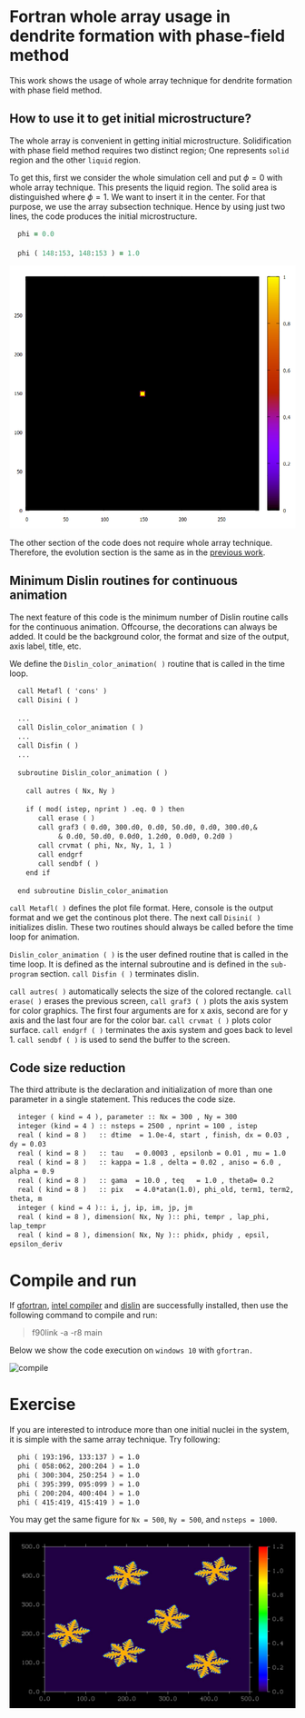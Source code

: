 # **Fortran whole array usage in dendrite formation with phase-field method**

This work shows the usage of whole array technique for dendrite formation with phase field method.

## **How to use it to get initial microstructure?**

The whole array is convenient in getting initial microstructure. Solidification with phase field method requires two distinct region; One represents `solid` region and the other `liquid` region.

To get this, first we consider the whole simulation cell and put $\phi = 0$ with whole array technique. This presents the liquid region. The solid area is distinguished where $\phi = 1$. We want to insert it in the center. For that purpose, we use the array subsection technique. Hence by using just two lines, the code produces the initial microstructure.

```fortran
  phi = 0.0
  
  phi ( 148:153, 148:153 ) = 1.0
```

![initial](images/initial_dendrite.png)

The other section of the code does not require whole array technique. Therefore, the evolution section is the same as in the [previous work](https://github.com/Shahid718/Programming-Phase-field-in-Fortran/tree/main/dendrite).

## **Minimum Dislin routines for continuous animation**

The next feature of this code is the minimum number of Dislin routine calls for the continuous animation. Offcourse, the decorations can always be added. It could be the background color, the format and size of the output, axis label, title, etc.

We define the `Dislin_color_animation( )` routine that is called in the time loop.

```Fortran
  call Metafl ( 'cons' )
  call Disini ( )

  ...
  call Dislin_color_animation ( )
  ...
  call Disfin ( )
  ...

  subroutine Dislin_color_animation ( )

    call autres ( Nx, Ny )

    if ( mod( istep, nprint ) .eq. 0 ) then 
       call erase ( )  
       call graf3 ( 0.d0, 300.d0, 0.d0, 50.d0, 0.d0, 300.d0,&
            & 0.d0, 50.d0, 0.0d0, 1.2d0, 0.0d0, 0.2d0 )
       call crvmat ( phi, Nx, Ny, 1, 1 )   
       call endgrf
       call sendbf ( )
    end if

  end subroutine Dislin_color_animation
```
`call Metafl( )` defines the plot file format. Here, console is the output format and we get the continous plot there. The next call `Disini( )` initializes dislin. These two routines should always be called before the time loop for animation.

`Dislin_color_animation ( )` is the user defined routine that is called in the time loop. It is defined as the internal subroutine and is defined in the `sub-program` section. `call Disfin ( )` terminates dislin.

`call autres( )` automatically selects the size of the colored rectangle. `call erase( )` erases the previous screen, `call graf3 ( )` plots the axis system for color graphics. The first four arguments are for x axis, second are for y axis and the last four are for the color bar. `call crvmat ( )`  plots color surface. `call endgrf ( )` terminates the axis system and goes back to level 1. `call sendbf ( )` is used to send the buffer to the screen.

## **Code size reduction**

The third attribute is the declaration and initialization of more than one parameter in a single statement. This reduces the code size.

```Fortran
  integer ( kind = 4 ), parameter :: Nx = 300 , Ny = 300 
  integer (kind = 4 ) :: nsteps = 2500 , nprint = 100 , istep
  real ( kind = 8 )   :: dtime  = 1.0e-4, start , finish, dx = 0.03 , dy = 0.03
  real ( kind = 8 )   :: tau   = 0.0003 , epsilonb = 0.01 , mu = 1.0
  real ( kind = 8 )   :: kappa = 1.8 , delta = 0.02 , aniso = 6.0 , alpha = 0.9
  real ( kind = 8 )   :: gama  = 10.0 , teq   = 1.0 , theta0= 0.2
  real ( kind = 8 )   :: pix   = 4.0*atan(1.0), phi_old, term1, term2, theta, m
  integer ( kind = 4 ):: i, j, ip, im, jp, jm
  real ( kind = 8 ), dimension( Nx, Ny ):: phi, tempr , lap_phi, lap_tempr
  real ( kind = 8 ), dimension( Nx, Ny ):: phidx, phidy , epsil, epsilon_deriv
```

# **Compile and run**

If [gfortran](https://www.linkedin.com/learning/introduction-to-fortran), [intel compiler](https://www.intel.com/content/www/us/en/developer/tools/oneapi/hpc-toolkit-download.html) and [dislin](https://dislin.de/) are successfully installed, then use the following command to compile and run:

>f90link -a -r8 main

Below we show the code execution on `windows 10` with `gfortran.`

![compile](images/compile_and_run.gif)


# **Exercise**

If you are interested to introduce more than one initial nuclei in the system, it is simple with the same array technique. Try following:


```Fortran
  phi ( 193:196, 133:137 ) = 1.0
  phi ( 058:062, 200:204 ) = 1.0
  phi ( 300:304, 250:254 ) = 1.0
  phi ( 395:399, 095:099 ) = 1.0
  phi ( 200:204, 400:404 ) = 1.0
  phi ( 415:419, 415:419 ) = 1.0
```

You may get the same figure for `Nx = 500`, `Ny = 500`, and `nsteps = 1000`.

![six_initial](images/initial_six_arrangements.JPG)